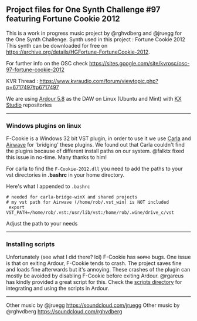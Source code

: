 ## Project files for One Synth Challenge #97 featuring Fortune Cookie 2012

This is a work in progress music project by @rghvdberg and @jruegg for the One Synth Challenge.
Synth used in this project : Fortune Cookie 2012
This synth can be downloaded for free on https://archive.org/details/HGFortune-FortuneCookie-2012.

For further info on the OSC check https://sites.google.com/site/kvrosc/osc-97-fortune-cookie-2012

KVR Thread : https://www.kvraudio.com/forum/viewtopic.php?p=6717497#p6717497

We are using [Ardour 5.8](http://www.ardour.org) as the DAW on Linux (Ubuntu and Mint) with [KX Studio](http://kxstudio.linuxaudio.org/) repositories

***

### Windows plugins on linux
F-Cookie is a Windows 32 bit VST plugin, in order to use it we use [Carla](http://kxstudio.linuxaudio.org/Applications:Carla) and [Airwave](https://github.com/phantom-code/airwave/releases) for 'bridging' these plugins.
 We found out that Carla couldn't find the plugins because of different install paths on our system.
 @falktx fixed this issue in no-time. Many thanks to him!
 
 For carla to find the `F-Cookie-2012.dll` you need to add the paths to your vst directories in **.bashrc** in your home directory.

Here's what I appended to `.bashrc`

    # needed for carla-bridge-winX and shared projects
    # my vst path for Airwave (/home/rob/.vst_win) is NOT included
     export VST_PATH=/home/rob/.vst:/usr/lib/vst:/home/rob/.wine/drive_c/vst
  
Adjust the path to your needs
***
### Installing scripts
Unfortunately (see what I did there? lol) F-Cookie has ~~some~~ bugs. One issue is that on exiting Ardour, F-Cookie tends to crash. The project saves fine and loads fine afterwards but it's annoying. These crashes of the plugin can mostly be avoided by disabling F-Cookie before exiting Ardour. @rgareus has kindly provided a great script for this. Check the [scripts directory](https://github.com/rghvdberg/OSC97/tree/master/scripts) for integrating and using the scripts in Ardour.

---
Other music by @jruegg https://soundcloud.com/jruegg
Other music by @rghvdberg https://soundcloud.com/rghvdberg
